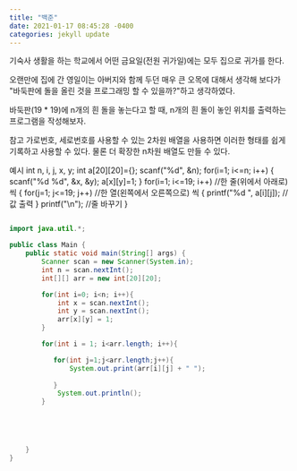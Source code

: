 ```yaml
---
title: "백준"
date: 2021-01-17 08:45:28 -0400
categories: jekyll update
---
```



기숙사 생활을 하는 학교에서 어떤 금요일(전원 귀가일)에는 모두 집으로 귀가를 한다.

오랜만에 집에 간 영일이는 아버지와 함께 두던 매우 큰 오목에 대해서 생각해 보다가
"바둑판에 돌을 올린 것을 프로그래밍 할 수 있을까?"하고 생각하였다.

바둑판(19 * 19)에 n개의 흰 돌을 놓는다고 할 때,
n개의 흰 돌이 놓인 위치를 출력하는 프로그램을 작성해보자.


참고
가로번호, 세로번호를 사용할 수 있는 2차원 배열을 사용하면
이러한 형태를 쉽게 기록하고 사용할 수 있다. 물론 더 확장한 n차원 배열도 만들 수 있다.

예시
int n, i, j, x, y;
int a[20][20]={};
scanf("%d", &n);
for(i=1; i<=n; i++)
{
  scanf("%d %d", &x, &y);
  a[x][y]=1;
}
for(i=1; i<=19; i++) //한 줄(위에서 아래로) 씩
{
  for(j=1; j<=19; j++) //한 열(왼쪽에서 오른쪽으로) 씩
  {
    printf("%d ", a[i][j]); //값 출력
  }
  printf("\n"); //줄 바꾸기
}
```java

import java.util.*;

public class Main {
	public static void main(String[] args) {
		Scanner scan = new Scanner(System.in);
		int n = scan.nextInt();
		int[][] arr = new int[20][20];

		for(int i=0; i<n; i++){
		    int x = scan.nextInt();
		    int y = scan.nextInt();
		    arr[x][y] = 1;
		}

		for(int i = 1; i<arr.length; i++){

		   for(int j=1;j<arr.length;j++){
		       System.out.print(arr[i][j] + " ");
	
		   } 
		    System.out.println();
		}
		




	}
}




```
